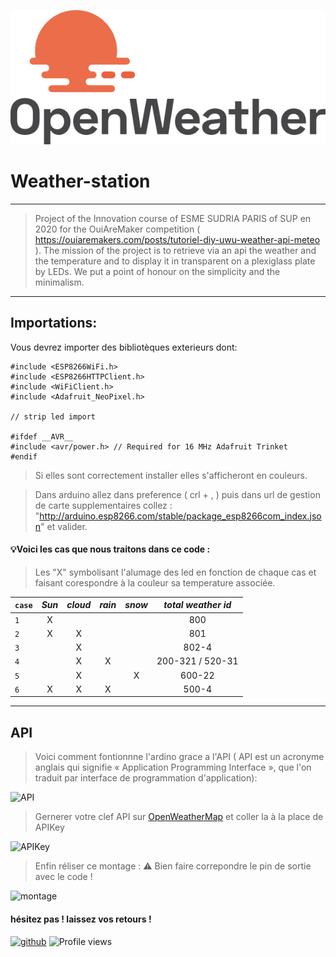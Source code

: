 ![logo](https://github.com/fareanor3/Weather-station/blob/main/openweatherlogo.png?raw=true)

# Weather-station
___

>Project of the Innovation course of ESME SUDRIA PARIS of SUP en 2020 for the OuiAreMaker competition ( https://ouiaremakers.com/posts/tutoriel-diy-uwu-weather-api-meteo ). 
>The mission of the project is to retrieve via an api the weather and the temperature and to display it in transparent on a plexiglass plate by LEDs. 
>We put a point of honour on the simplicity and the minimalism.
___

## Importations:

Vous devrez importer des bibliotèques exterieurs dont:

```arduino
#include <ESP8266WiFi.h>
#include <ESP8266HTTPClient.h>
#include <WiFiClient.h>
#include <Adafruit_NeoPixel.h>

// strip led import

#ifdef __AVR__
#include <avr/power.h> // Required for 16 MHz Adafruit Trinket
#endif
```
> Si elles sont correctement installer elles s'afficheront en couleurs.

>Dans arduino allez dans preference ( crl + , ) puis dans url de gestion de carte supplementaires collez : "http://arduino.esp8266.com/stable/package_esp8266com_index.json" et valider.

#### 💡Voici les cas que nous traitons dans ce code :

> Les "X" symbolisant l'alumage des led en fonction de chaque cas et faisant corespondre à la couleur sa temperature associée. 

|`case` | *Sun* | *cloud* | *rain* | *snow* |  *total weather id* |
| ------------- |:-------------:| :-----:|:-------------:|:-------------:|:-----:|
| `1`  |  X  |       |      |      |       800         |
| `2`  |  X  |   X   |      |      |       801         |
| `3`  |     |   X   |      |      |      802-4        |
| `4`  |     |   X   |  X   |      |  200-321 / 520-31   |
| `5`  |     |   X   |      |  X   |      600-22       |
|  `6`  |  X  |   X   |  X   |      |       500-4       |

___

## API

> Voici comment fontionnne l'ardino grace a l'API ( API est un acronyme anglais qui signifie « Application Programming Interface », que l'on traduit par interface de programmation d'application):

![API](https://user-images.githubusercontent.com/61111238/120857069-075e3680-c581-11eb-815b-11c71aa8e2ce.png)

> Gernerer votre clef API sur [OpenWeatherMap](https://openweathermap.org/api) et coller la à la place de APIKey

![APIKey](https://user-images.githubusercontent.com/61111238/120857157-1b099d00-c581-11eb-8638-647ab1ab3457.png)

> Enfin réliser ce montage : ⚠ Bien faire correpondre le pin de sortie avec le code !

![montage](https://user-images.githubusercontent.com/61111238/120857292-49877800-c581-11eb-8d5a-6f73a973c7c4.png)

#### hésitez pas ! laissez vos retours !

[<img src='https://cdn.jsdelivr.net/npm/simple-icons@3.0.1/icons/github.svg' alt='github' height='40'>](https://github.com/fareanor3)
![Profile views](https://gpvc.arturio.dev/fareanor3)
